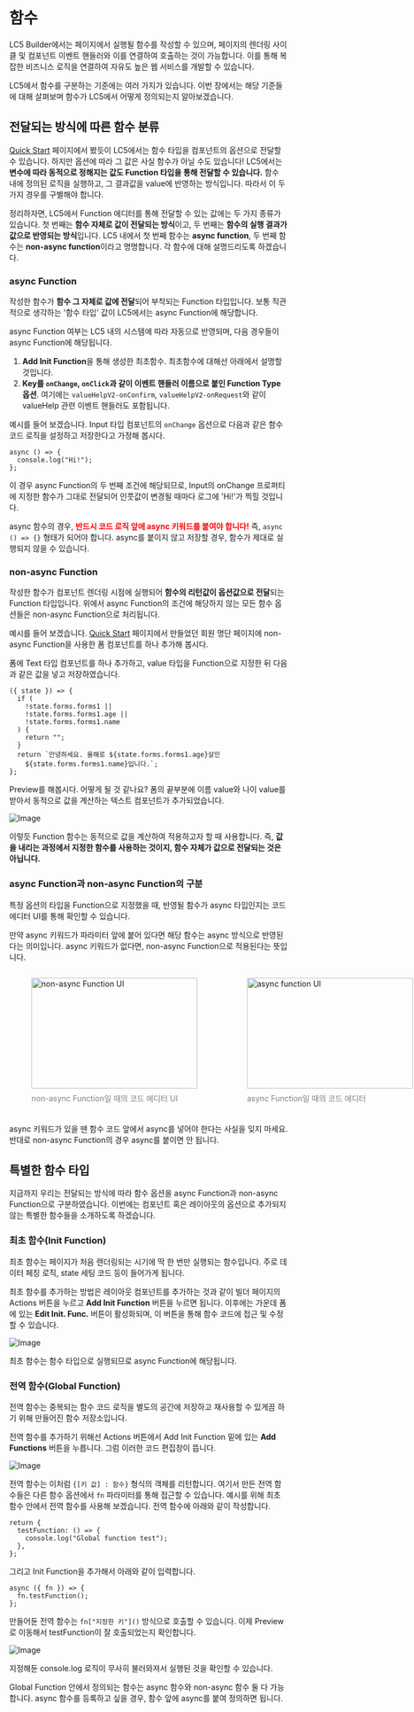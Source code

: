 # 함수

LC5 Builder에서는 페이지에서 실행될 함수를 작성할 수 있으며, 페이지의 렌더링 사이클 및 컴포넌트 이벤트 핸들러와 이를 연결하여 호출하는 것이 가능합니다. 이를 통해 복잡한 비즈니스 로직을 연결하여 자유도 높은 웹 서비스를 개발할 수 있습니다.

LC5에서 함수를 구분하는 기준에는 여러 가지가 있습니다. 이번 장에서는 해당 기준들에 대해 살펴보며 함수가 LC5에서 어떻게 정의되는지 알아보겠습니다.

## 전달되는 방식에 따른 함수 분류

[Quick Start](/lc5/quickstart/#header) 페이지에서 봤듯이 LC5에서는 함수 타입을 컴포넌트의 옵션으로 전달할 수 있습니다. 하지만 옵션에 따라 그 값은 사실 함수가 아닐 수도 있습니다! LC5에서는 **변수에 따라 동적으로 정해지는 값도 Function 타입을 통해 전달할 수 있습니다.** 함수 내에 정의된 로직을 실행하고, 그 결과값을 value에 반영하는 방식입니다. 따라서 이 두 가지 경우를 구별해야 합니다.

정리하자면, LC5에서 Function 에디터를 통해 전달할 수 있는 값에는 두 가지 종류가 있습니다. 첫 번째는 **함수 자체로 값이 전달되는 방식**이고, 두 번째는 **함수의 실행 결과가 값으로 반영되는 방식**입니다. LC5 내에서 첫 번째 함수는 **async function**, 두 번째 함수는 **non-async function**이라고 명명합니다. 각 함수에 대해 설명드리도록 하겠습니다.

### async Function

작성한 함수가 **함수 그 자체로 값에 전달**되어 부착되는 Function 타입입니다. 보통 직관적으로 생각하는 '함수 타입' 값이 LC5에서는 async Function에 해당합니다.

async Function 여부는 LC5 내의 시스템에 따라 자동으로 반영되며, 다음 경우들이 async Function에 해당됩니다.

1. **Add Init Function**을 통해 생성한 최초함수. 최초함수에 대해선 아래에서 설명할 것입니다.
2. **Key를 `onChange`, `onClick`과 같이 이벤트 핸들러 이름으로 붙인 Function Type 옵션**. 여기에는 `valueHelpV2-onConfirm`, `valueHelpV2-onRequest`와 같이 valueHelp 관련 이벤트 핸들러도 포함됩니다.

예시를 들어 보겠습니다. Input 타입 컴포넌트의 `onChange` 옵션으로 다음과 같은 함수 코드 로직을 설정하고 저장한다고 가정해 봅시다.

```
async () => {
  console.log("Hi!");
};
```

이 경우 async Function의 두 번째 조건에 해당되므로, Input의 onChange 프로퍼티에 지정한 함수가 그대로 전달되어 인풋값이 변경될 때마다 로그에 'Hi!'가 찍힐 것입니다.

async 함수의 경우, <span style="color: red;">**반드시 코드 로직 앞에 async 키워드를 붙여야 합니다!**</span> 즉, `async () => {}` 형태가 되어야 합니다. async를 붙이지 않고 저장할 경우, 함수가 제대로 실행되지 않을 수 있습니다.

### non-async Function

작성한 함수가 컴포넌트 렌더링 시점에 실행되어 **함수의 리턴값이 옵션값으로 전달**되는 Function 타입입니다. 위에서 async Function의 조건에 해당하지 않는 모든 함수 옵션들은 non-async Function으로 처리됩니다.

예시를 들어 보겠습니다. [Quick Start](/lc5/quickstart) 페이지에서 만들었던 회원 명단 페이지에 non-async Function을 사용한 폼 컴포넌트를 하나 추가해 봅시다.

폼에 Text 타입 컴포넌트를 하나 추가하고, value 타입을 Function으로 지정한 뒤 다음과 같은 값을 넣고 저장하였습니다.

```
({ state }) => {
  if (
    !state.forms.forms1 ||
    !state.forms.forms1.age ||
    !state.forms.forms1.name
  ) {
    return "";
  }
  return `안녕하세요. 올해로 ${state.forms.forms1.age}살인
    ${state.forms.forms1.name}입니다.`;
};
```

Preview를 해봅시다. 어떻게 될 것 같나요? 폼의 끝부분에 이름 value와 나이 value를 받아서 동적으로 값을 계산하는 텍스트 컴포넌트가 추가되었습니다.

![Image](assets/function/function_example.png)

이렇듯 Function 함수는 동적으로 값을 계산하여 적용하고자 할 때 사용합니다. 즉, **값을 내리는 과정에서 지정한 함수를 사용하는 것이지, 함수 자체가 값으로 전달되는 것은 아닙니다.**

### async Function과 non-async Function의 구분

특정 옵션의 타입을 Function으로 지정했을 때, 반영될 함수가 async 타입인지는 코드 에디터 UI를 통해 확인할 수 있습니다.

만약 async 키워드가 파라미터 앞에 붙어 있다면 해당 함수는 async 방식으로 반영된다는 의미입니다. async 키워드가 없다면, non-async Function으로 적용된다는 뜻입니다.

  <div style="display: flex; gap: 10px;">
  <figure>
  <img src="/lc5/concepts/assets/function/normal_func.png" alt="non-async Function UI" style="width:18.75rem; height: 12.5rem">
  <figcaption style="color: gray; font-style:normal; margin: 0.5em auto;">non-async Function일 때의 코드 에디터 UI</figcaption>
  </figure>
  <figure>
  <img src="/lc5/concepts/assets/function/async_func.png" alt="async function UI" style="width:18.75rem; height: 12.5rem">
  <figcaption style="color: gray; font-style:normal; margin: 0.5em auto;">async Function일 때의 코드 에디터</figcaption>
  </figure>
    </div>

async 키워드가 있을 땐 함수 코드 앞에서 async를 넣어야 한다는 사실을 잊지 마세요. 반대로 non-async Function의 경우 async를 붙이면 안 됩니다.

## 특별한 함수 타입

지금까지 우리는 전달되는 방식에 따라 함수 옵션을 async Function과 non-async Function으로 구분하였습니다. 이번에는 컴포넌트 혹은 레이아웃의 옵션으로 추가되지 않는 특별한 함수들을 소개하도록 하겠습니다.

### 최초 함수(Init Function)

최초 함수는 페이지가 처음 렌더링되는 시기에 딱 한 번만 실행되는 함수입니다. 주로 데이터 페칭 로직, state 세팅 코드 등이 들어가게 됩니다.

최초 함수를 추가하는 방법은 레이아웃 컴포넌트를 추가하는 것과 같이 빌더 페이지의 Actions 버튼을 누르고 **Add Init Function** 버튼을 누르면 됩니다. 이후에는 가운데 폼에 있는 **Edit Init. Func.** 버튼이 활성화되며, 이 버튼을 통해 함수 코드에 접근 및 수정할 수 있습니다.

![Image](assets/function/add_init.png)

최초 함수는 함수 타입으로 실행되므로 async Function에 해당됩니다.

### 전역 함수(Global Function)

전역 함수는 중복되는 함수 코드 로직을 별도의 공간에 저장하고 재사용할 수 있게끔 하기 위해 만들어진 함수 저장소입니다.

전역 함수를 추가하기 위해선 Actions 버튼에서 Add Init Function 밑에 있는 **Add Functions** 버튼을 누릅니다. 그럼 이러한 코드 편집창이 뜹니다.

![Image](assets/function/global_func1.png)

전역 함수는 이처럼 `{[키 값] : 함수}` 형식의 객체를 리턴합니다. 여기서 만든 전역 함수들은 다른 함수 옵션에서 `fn` 파라미터를 통해 접근할 수 있습니다. 예시를 위해 최초 함수 안에서 전역 함수를 사용해 보겠습니다. 전역 함수에 아래와 같이 작성합니다.

```
return {
  testFunction: () => {
    console.log("Global function test");
  },
};
```

그리고 Init Function을 추가해서 아래와 같이 입력합니다.

```
async ({ fn }) => {
  fn.testFunction();
};
```

만들어둔 전역 함수는 `fn["지정한 키"]()` 방식으로 호출할 수 있습니다. 이제 Preview로 이동해서 testFunction이 잘 호출되었는지 확인합니다.

![Image](assets/function/global_func2.png)

지정해둔 console.log 로직이 무사히 불러와져서 실행된 것을 확인할 수 있습니다.

Global Function 안에서 정의되는 함수는 async 함수와 non-async 함수 둘 다 가능합니다. async 함수를 등록하고 싶을 경우, 함수 앞에 async를 붙여 정의하면 됩니다.
